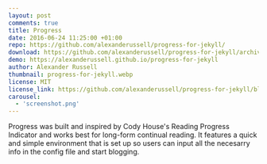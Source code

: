 ```yaml
---
layout: post
comments: true
title: Progress
date: 2016-06-24 11:25:00 +01:00
repo: https://github.com/alexanderussell/progress-for-jekyll/
download: https://github.com/alexanderussell/progress-for-jekyll/archive/master.zip
demo: https://alexanderussell.github.io/progress-for-jekyll
author: Alexander Russell
thumbnail: progress-for-jekyll.webp
license: MIT
license_link: https://github.com/alexanderussell/progress-for-jekyll/blob/master/LICENSE.md
carousel:
  - 'screenshot.png'
---
```


Progress was built and inspired by Cody House's Reading Progress Indicator and works best for long-form continual reading. It features a quick and simple environment that is set up so users can input all the necesarry info in the config file and start blogging.
